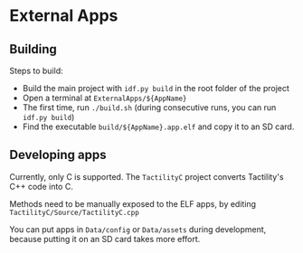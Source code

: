 # External Apps

## Building

Steps to build:

- Build the main project with `idf.py build` in the root folder of the project
- Open a terminal at `ExternalApps/${AppName}`
- The first time, run `./build.sh` (during consecutive runs, you can run `idf.py build`)
- Find the executable `build/${AppName}.app.elf` and copy it to an SD card.

## Developing apps

Currently, only C is supported. The `TactilityC` project converts Tactility's C++ code into C.

Methods need to be manually exposed to the ELF apps, by editing `TactilityC/Source/TactilityC.cpp`

You can put apps in `Data/config` or `Data/assets` during development, because putting it on an SD card takes more effort.
